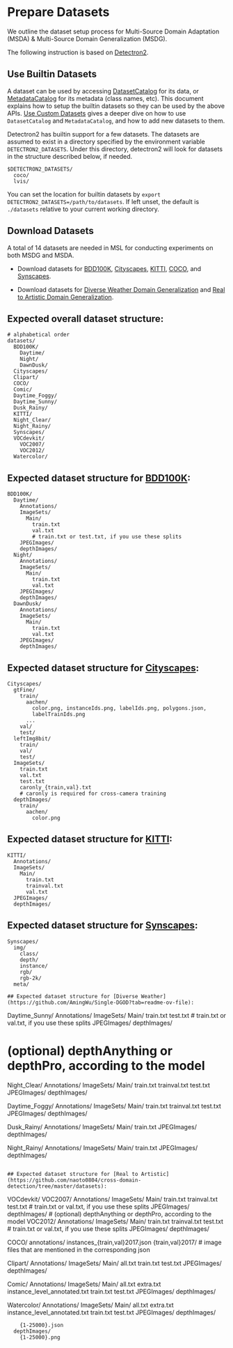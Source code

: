 # Prepare Datasets

We outline the dataset setup process for Multi-Source Domain Adaptation (MSDA) & Multi-Source Domain Generalization (MSDG).

The following instruction is based on [Detectron2](https://github.com/facebookresearch/detectron2/blob/main/datasets/README.md).

## Use Builtin Datasets

A dataset can be used by accessing [DatasetCatalog](https://detectron2.readthedocs.io/modules/data.html#detectron2.data.DatasetCatalog)
for its data, or [MetadataCatalog](https://detectron2.readthedocs.io/modules/data.html#detectron2.data.MetadataCatalog) for its metadata (class names, etc).
This document explains how to setup the builtin datasets so they can be used by the above APIs.
[Use Custom Datasets](https://detectron2.readthedocs.io/tutorials/datasets.html) gives a deeper dive on how to use `DatasetCatalog` and `MetadataCatalog`,
and how to add new datasets to them.

Detectron2 has builtin support for a few datasets.
The datasets are assumed to exist in a directory specified by the environment variable
`DETECTRON2_DATASETS`.
Under this directory, detectron2 will look for datasets in the structure described below, if needed.
```
$DETECTRON2_DATASETS/
  coco/
  lvis/
```

You can set the location for builtin datasets by `export DETECTRON2_DATASETS=/path/to/datasets`.
If left unset, the default is `./datasets` relative to your current working directory.

## Download Datasets

A total of 14 datasets are needed in MSL for conducting experiments on both MSDG and MSDA.

- Download datasets for [BDD100K](http://bdd-data.berkeley.edu/), [Cityscapes](https://www.cityscapes-dataset.com/), [KITTI](https://www.cvlibs.net/datasets/kitti/eval_object.php?obj_benchmark=2d), [COCO](https://cocodataset.org/#download), and [Synscapes](https://synscapes.on.liu.se/download.html).

- Download datasets for [Diverse Weather Domain Generalization](https://github.com/AmingWu/Single-DGOD?tab=readme-ov-file) and [Real to Artistic Domain Generalization](https://github.com/naoto0804/cross-domain-detection/tree/master/datasets).

## Expected overall dataset structure:
```
# alphabetical order
datasets/
  BDD100K/
    Daytime/
    Night/
    DawnDusk/
  Cityscapes/
  Clipart/
  COCO/
  Comic/
  Daytime_Foggy/
  Daytime_Sunny/
  Dusk_Rainy/
  KITTI/
  Night_Clear/
  Night_Rainy/
  Synscapes/
  VOCdevkit/
    VOC2007/
    VOC2012/
  Watercolor/
```

## Expected dataset structure for [BDD100K](http://bdd-data.berkeley.edu/):
```
BDD100K/
  Daytime/
    Annotations/
    ImageSets/
      Main/
        train.txt
        val.txt
        # train.txt or test.txt, if you use these splits
    JPEGImages/
    depthImages/
  Night/
    Annotations/
    ImageSets/
      Main/
        train.txt
        val.txt
    JPEGImages/
    depthImages/
  DawnDusk/
    Annotations/
    ImageSets/
      Main/
        train.txt
        val.txt
    JPEGImages/
    depthImages/
```

## Expected dataset structure for [Cityscapes](https://www.cityscapes-dataset.com/):
```
Cityscapes/
  gtFine/
    train/
      aachen/
        color.png, instanceIds.png, labelIds.png, polygons.json,
        labelTrainIds.png
      ...
    val/
    test/
  leftImg8bit/
    train/
    val/
    test/
  ImageSets/
    train.txt
    val.txt
    test.txt
    caronly_{train,val}.txt
    # caronly is required for cross-camera training
  depthImages/
    train/
      aachen/
        color.png
```

## Expected dataset structure for [KITTI](https://www.cvlibs.net/datasets/kitti/eval_object.php?obj_benchmark=2d):
```
KITTI/
  Annotations/
  ImageSets/
    Main/
      train.txt
      trainval.txt
      val.txt
  JPEGImages/
  depthImages/
```

## Expected dataset structure for [Synscapes](https://synscapes.on.liu.se/download.html):
```
Synscapes/
  img/
    class/
    depth/
    instance/
    rgb/
    rgb-2k/
  meta/

## Expected dataset structure for [Diverse Weather](https://github.com/AmingWu/Single-DGOD?tab=readme-ov-file):

```
Daytime_Sunny/
  Annotations/
  ImageSets/
    Main/
      train.txt
      test.txt
      # train.txt or val.txt, if you use these splits
  JPEGImages/
  depthImages/
  # (optional) depthAnything or depthPro, according to the model

Night_Clear/
  Annotations/
  ImageSets/
    Main/
      train.txt
      trainval.txt
      test.txt
  JPEGImages/
  depthImages/

Daytime_Foggy/
  Annotations/
  ImageSets/
    Main/
      train.txt
      trainval.txt
      test.txt
  JPEGImages/
  depthImages/

Dusk_Rainy/
  Annotations/
  ImageSets/
    Main/
      train.txt
  JPEGImages/
  depthImages/

Night_Rainy/
  Annotations/
  ImageSets/
    Main/
      train.txt
  JPEGImages/
  depthImages/
```

## Expected dataset structure for [Real to Artistic](https://github.com/naoto0804/cross-domain-detection/tree/master/datasets):

```
VOCdevkit/
  VOC2007/
    Annotations/
    ImageSets/
      Main/
        train.txt
        trainval.txt
        test.txt
        # train.txt or val.txt, if you use these splits
    JPEGImages/
    depthImages/
    # (optional) depthAnything or depthPro, according to the model
  VOC2012/
    Annotations/
    ImageSets/
      Main/
        train.txt
        trainval.txt
        test.txt
        # train.txt or val.txt, if you use these splits
    JPEGImages/
    depthImages/

COCO/
  annotations/
    instances_{train,val}2017.json
  {train,val}2017/
    # image files that are mentioned in the corresponding json

Clipart/
  Annotations/
  ImageSets/
    Main/
      all.txt
      train.txt
      test.txt
  JPEGImages/
  depthImages/

Comic/
  Annotations/
  ImageSets/
    Main/
      all.txt
      extra.txt
      instance_level_annotated.txt
      train.txt
      test.txt
  JPEGImages/
  depthImages/

Watercolor/
  Annotations/
  ImageSets/
    Main/
      all.txt
      extra.txt
      instance_level_annotated.txt
      train.txt
      test.txt
  JPEGImages/
  depthImages/
```
    {1-25000}.json
  depthImages/
    {1-25000}.png
```
